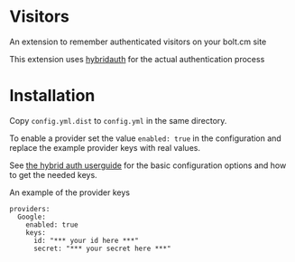 Visitors
=======================

An extension to remember authenticated visitors on your bolt.cm site

This extension uses <a href="http://hybridauth.sourceforge.net" target="_blank">hybridauth</a> for the actual authentication process

Installation
=======================
Copy `config.yml.dist` to `config.yml` in the same directory.

To enable a provider set the value `enabled: true` in the configuration and replace the example provider keys with real values.

See <a href="http://hybridauth.sourceforge.net/userguide.html" target="_blank">the hybrid auth userguide</a> for the basic configuration options and how to get the needed keys.

An example of the provider keys

	providers:
	  Google:
	    enabled: true
	    keys:
	      id: "*** your id here ***"
	      secret: "*** your secret here ***"